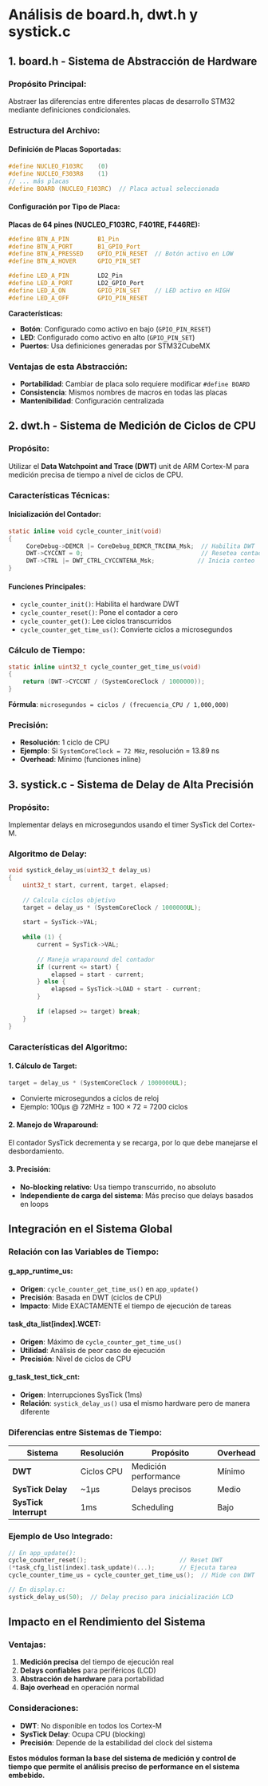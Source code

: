 # Análisis de board.h, dwt.h y systick.c

## **1. board.h - Sistema de Abstracción de Hardware**

### **Propósito Principal:**
Abstraer las diferencias entre diferentes placas de desarrollo STM32 mediante definiciones condicionales.

### **Estructura del Archivo:**

#### **Definición de Placas Soportadas:**
```c
#define NUCLEO_F103RC    (0)
#define NUCLEO_F303R8    (1)
// ... más placas
#define BOARD (NUCLEO_F103RC)  // Placa actual seleccionada
```

#### **Configuración por Tipo de Placa:**

**Placas de 64 pines (NUCLEO_F103RC, F401RE, F446RE):**
```c
#define BTN_A_PIN        B1_Pin
#define BTN_A_PORT       B1_GPIO_Port
#define BTN_A_PRESSED    GPIO_PIN_RESET  // Botón activo en LOW
#define BTN_A_HOVER      GPIO_PIN_SET

#define LED_A_PIN        LD2_Pin
#define LED_A_PORT       LD2_GPIO_Port  
#define LED_A_ON         GPIO_PIN_SET    // LED activo en HIGH
#define LED_A_OFF        GPIO_PIN_RESET
```

**Características:**
- **Botón**: Configurado como activo en bajo (`GPIO_PIN_RESET`)
- **LED**: Configurado como activo en alto (`GPIO_PIN_SET`)
- **Puertos**: Usa definiciones generadas por STM32CubeMX

### **Ventajas de esta Abstracción:**
- **Portabilidad**: Cambiar de placa solo requiere modificar `#define BOARD`
- **Consistencia**: Mismos nombres de macros en todas las placas
- **Mantenibilidad**: Configuración centralizada

## **2. dwt.h - Sistema de Medición de Ciclos de CPU**

### **Propósito:**
Utilizar el **Data Watchpoint and Trace (DWT)** unit de ARM Cortex-M para medición precisa de tiempo a nivel de ciclos de CPU.

### **Características Técnicas:**

#### **Inicialización del Contador:**
```c
static inline void cycle_counter_init(void)
{
     CoreDebug->DEMCR |= CoreDebug_DEMCR_TRCENA_Msk;  // Habilita DWT
     DWT->CYCCNT = 0;                                 // Resetea contador
     DWT->CTRL |= DWT_CTRL_CYCCNTENA_Msk;            // Inicia conteo
}
```

#### **Funciones Principales:**
- `cycle_counter_init()`: Habilita el hardware DWT
- `cycle_counter_reset()`: Pone el contador a cero
- `cycle_counter_get()`: Lee ciclos transcurridos
- `cycle_counter_get_time_us()`: Convierte ciclos a microsegundos

### **Cálculo de Tiempo:**
```c
static inline uint32_t cycle_counter_get_time_us(void)
{
    return (DWT->CYCCNT / (SystemCoreClock / 1000000));
}
```
**Fórmula**: `microsegundos = ciclos / (frecuencia_CPU / 1,000,000)`

### **Precisión:**
- **Resolución**: 1 ciclo de CPU
- **Ejemplo**: Si `SystemCoreClock = 72 MHz`, resolución = 13.89 ns
- **Overhead**: Mínimo (funciones inline)

## **3. systick.c - Sistema de Delay de Alta Precisión**

### **Propósito:**
Implementar delays en microsegundos usando el timer SysTick del Cortex-M.

### **Algoritmo de Delay:**
```c
void systick_delay_us(uint32_t delay_us)
{
    uint32_t start, current, target, elapsed;
    
    // Calcula ciclos objetivo
    target = delay_us * (SystemCoreClock / 1000000UL);
    
    start = SysTick->VAL;
    
    while (1) {
        current = SysTick->VAL;
        
        // Maneja wraparound del contador
        if (current <= start) {
            elapsed = start - current;
        } else {
            elapsed = SysTick->LOAD + start - current;
        }
        
        if (elapsed >= target) break;
    }
}
```

### **Características del Algoritmo:**

#### **1. Cálculo de Target:**
```c
target = delay_us * (SystemCoreClock / 1000000UL);
```
- Convierte microsegundos a ciclos de reloj
- Ejemplo: 100μs @ 72MHz = 100 × 72 = 7200 ciclos

#### **2. Manejo de Wraparound:**
El contador SysTick decrementa y se recarga, por lo que debe manejarse el desbordamiento.

#### **3. Precisión:**
- **No-blocking relativo**: Usa tiempo transcurrido, no absoluto
- **Independiente de carga del sistema**: Más preciso que delays basados en loops

## **Integración en el Sistema Global**

### **Relación con las Variables de Tiempo:**

#### **g_app_runtime_us:**
- **Origen**: `cycle_counter_get_time_us()` en `app_update()`
- **Precisión**: Basada en DWT (ciclos de CPU)
- **Impacto**: Mide EXACTAMENTE el tiempo de ejecución de tareas

#### **task_dta_list[index].WCET:**
- **Origen**: Máximo de `cycle_counter_get_time_us()`
- **Utilidad**: Análisis de peor caso de ejecución
- **Precisión**: Nivel de ciclos de CPU

#### **g_task_test_tick_cnt:**
- **Origen**: Interrupciones SysTick (1ms)
- **Relación**: `systick_delay_us()` usa el mismo hardware pero de manera diferente

### **Diferencias entre Sistemas de Tiempo:**

| Sistema | Resolución | Propósito | Overhead |
|---------|------------|-----------|----------|
| **DWT** | Ciclos CPU | Medición performance | Mínimo |
| **SysTick Delay** | ~1μs | Delays precisos | Medio |
| **SysTick Interrupt** | 1ms | Scheduling | Bajo |

### **Ejemplo de Uso Integrado:**

```c
// En app_update():
cycle_counter_reset();                          // Reset DWT
(*task_cfg_list[index].task_update)(...);       // Ejecuta tarea
cycle_counter_time_us = cycle_counter_get_time_us();  // Mide con DWT

// En display.c:
systick_delay_us(50);  // Delay preciso para inicialización LCD
```

## **Impacto en el Rendimiento del Sistema**

### **Ventajas:**
1. **Medición precisa** del tiempo de ejecución real
2. **Delays confiables** para periféricos (LCD)
3. **Abstracción de hardware** para portabilidad
4. **Bajo overhead** en operación normal

### **Consideraciones:**
- **DWT**: No disponible en todos los Cortex-M
- **SysTick Delay**: Ocupa CPU (blocking)
- **Precisión**: Depende de la estabilidad del clock del sistema

**Estos módulos forman la base del sistema de medición y control de tiempo que permite el análisis preciso de performance en el sistema embebido.**